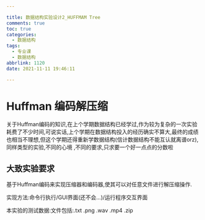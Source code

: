 ```yaml
---

title: 数据结构实验设计2_HUFFMAM Tree
comments: true
toc: true
categories:
  - 数据结构
tags:
  - 专业课
  - 数据结构
abbrlink: 1120
date: 2021-11-11 19:46:11

---
```


# Huffman 编码解压缩

<p>关于Huffman编码的知识,在上个学期数据结构已经学过,作为较为复杂的一次实验耗费了不少时间,可说实话,上个学期在数据结构投入的经历确实不算大,最终的成绩也相当不理想,但这个学期还得重新学数据结构(信计数据结构不能互认就离谱orz),同样类型的实验,不同的心境 ,不同的要求,只求要一个好一点点的分数啦</p>

## 大致实验要求

基于Huffman编码来实现压缩器和编码器,使其可以对任意文件进行解压缩操作.

实现方法:命令行执行/GUI界面(还不会...)/运行程序交互界面

本实验的测试数据:文件包括:.txt	.png	.wav	.mp4	.zip

